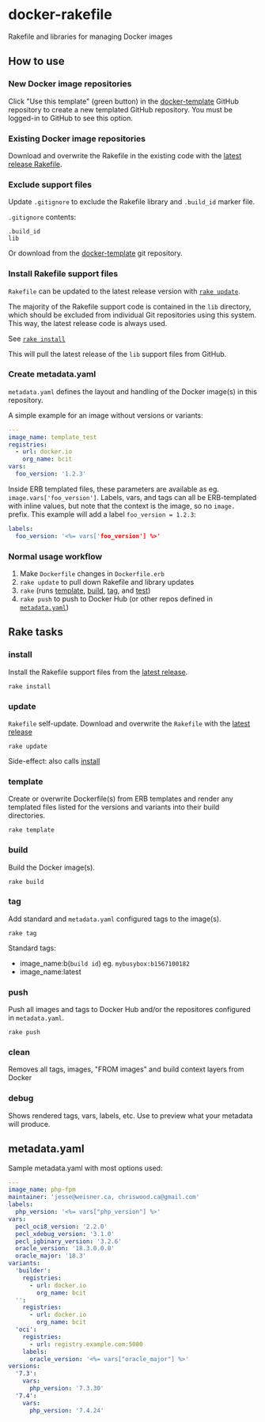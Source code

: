 # docker-rakefile

Rakefile and libraries for managing Docker images

## How to use

### New Docker image repositories

Click "Use this template" (green button) in the [docker-template](https://github.com/itsbcit/docker-template) GitHub repository to create a new templated GitHub repository. You must be logged-in to GitHub to see this option.

### Existing Docker image repositories

Download and overwrite the Rakefile in the existing code with the [latest release Rakefile](https://github.com/itsbcit/docker-rakefile/releases/latest/download/Rakefile).

### Exclude support files

Update `.gitignore` to exclude the Rakefile library and `.build_id` marker file.

`.gitignore` contents:

```
.build_id
lib
```

Or download from the [docker-template](https://github.com/itsbcit/docker-template/raw/master/.gitignore) git repository.

### Install Rakefile support files

`Rakefile` can be updated to the latest release version with [`rake update`](#update).

The majority of the Rakefile support code is contained in the `lib` directory, which should be excluded from individual Git repositories using this system. This way, the latest release code is always used.

See [`rake install`](#install)

This will pull the latest release of the `lib` support files from GitHub.

### Create metadata.yaml

`metadata.yaml` defines the layout and handling of the Docker image(s) in this repository.

A simple example for an image without versions or variants:

```yaml
---
image_name: template_test
registries:
  - url: docker.io
    org_name: bcit
vars:
  foo_version: '1.2.3'
```

Inside ERB templated files, these parameters are available as eg. `image.vars['foo_version']`. Labels, vars, and tags can all be ERB-templated with inline values, but note that the context is the image, so no `image.` prefix. This example will add a label `foo_version = 1.2.3`:

```yaml
labels:
  foo_version: '<%= vars['foo_version'] %>'
```

### Normal usage workflow

1. Make `Dockerfile` changes in `Dockerfile.erb`
1. `rake update` to pull down Rakefile and library updates
1. `rake` (runs [template](#template), [build](#build), [tag](#tag), and [test](#test))
1. `rake push` to push to Docker Hub (or other repos defined in [`metadata.yaml`](#create-metadatayaml))

## Rake tasks

### install

Install the Rakefile support files from the [latest release](https://github.com/itsbcit/docker-rakefile/releases/latest).

`rake install`

### update

`Rakefile` self-update. Download and overwrite the `Rakefile` with the [latest release](https://github.com/itsbcit/docker-rakefile/releases/latest/download/Rakefile)

`rake update`

Side-effect: also calls [install](#install)

### template

Create or overwrite Dockerfile(s) from ERB templates and render any templated files listed for the versions and variants into their build directories.

`rake template`

### build

Build the Docker image(s).

`rake build`

### tag

Add standard and `metadata.yaml` configured tags to the image(s).

`rake tag`

Standard tags:

* image_name:b(`build id`) eg. `mybusybox:b1567100182`
* image_name:latest

### push
Push all images and tags to Docker Hub and/or the repositores configured in `metadata.yaml`.

`rake push`

### clean

Removes all tags, images, "FROM images" and build context layers from Docker

### debug

Shows rendered tags, vars, labels, etc. Use to preview what your metadata will produce.

## metadata.yaml
Sample metadata.yaml with most options used:

```yaml
---
image_name: php-fpm
maintainer: 'jesse@weisner.ca, chriswood.ca@gmail.com'
labels:
  php_version: '<%= vars["php_version"] %>'
vars:
  pecl_oci8_version: '2.2.0'
  pecl_xdebug_version: '3.1.0'
  pecl_igbinary_version: '3.2.6'
  oracle_version: '18.3.0.0.0'
  oracle_major: '18.3'
variants:
  'builder':
    registries:
      - url: docker.io
        org_name: bcit
  '':
    registries:
      - url: docker.io
        org_name: bcit
  'oci':
    registries:
      - url: registry.example.com:5000
    labels:
      oracle_version: '<%= vars["oracle_major"] %>'
versions:
  '7.3':
    vars:
      php_version: '7.3.30'
  '7.4':
    vars:
      php_version: '7.4.24'
```
